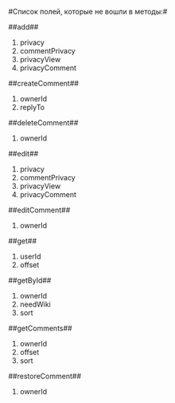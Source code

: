 #Список полей, которые не вошли в методы:#

##add##
1. privacy
2. commentPrivacy
3. privacyView
4. privacyComment

##createComment##
1. ownerId
2. replyTo

##deleteComment##
1. ownerId

##edit##
1. privacy
2. commentPrivacy
3. privacyView
4. privacyComment

##editComment##
1. ownerId

##get##
1. userId
2. offset

##getById##
1. ownerId
2. needWiki
3. sort

##getComments##
1. ownerId
2. offset
3. sort

##restoreComment##
1. ownerId